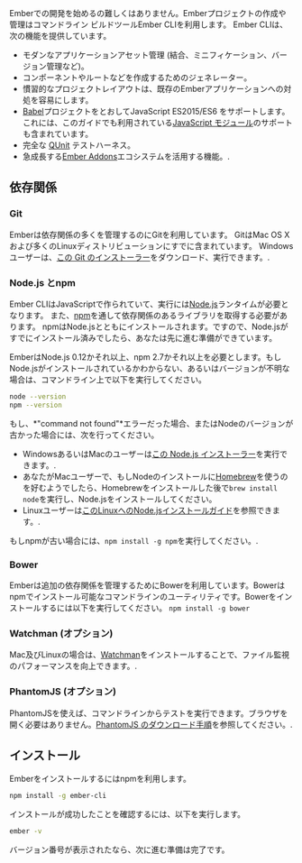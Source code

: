Emberでの開発を始めるの難しくはありません。Emberプロジェクトの作成や管理はコマンドライン ビルドツールEmber CLIを利用します。 Ember CLIは、次の機能を提供しています。

* モダンなアプリケーションアセット管理 (結合、ミニフィケーション、バージョン管理など)。
* コンポーネントやルートなどを作成するためのジェネレーター。
* 慣習的なプロジェクトレイアウトは、既存のEmberアプリケーションへの対処を容易にします。
* [Babel](http://babeljs.io/docs/learn-es2015/)プロジェクトをとおしてJavaScript ES2015/ES6 をサポートします。 これには、このガイドでも利用されている[JavaScript モジュール](http://exploringjs.com/es6/ch_modules.html)のサポートも含まれています。
* 完全な [QUnit](https://qunitjs.com/) テストハーネス。
* 急成長する[Ember Addons](https://emberobserver.com/)エコシステムを活用する機能。.

## 依存関係

### Git

Emberは依存関係の多くを管理するのにGitを利用しています。 GitはMac OS Xおよび多くのLinuxディストリビューションにすでに含まれています。 Windows ユーザーは、[この Git のインストーラー](http://git-scm.com/download/win)をダウンロード、実行できます。.

### Node.js とnpm

Ember CLIはJavaScriptで作られていて、実行には[Node.js](https://nodejs.org/)ランタイムが必要となります。 また、[npm](https://www.npmjs.com/)を通して依存関係のあるライブラリを取得する必要があります。 npmはNode.jsとともにインストールされます。ですので、Node.jsがすでにインストール済みでしたら、あなたは先に進む準備ができています。

EmberはNode.js 0.12かそれ以上、npm 2.7かそれ以上を必要とします。もしNode.jsがインストールされているかわからない、あるいはバージョンが不明な場合は、コマンドライン上で以下を実行してください。

```bash
node --version
npm --version
```

もし、*"command not found"*エラーだった場合、またはNodeのバージョンが古かった場合には、次を行ってください。

* WindowsあるいはMacのユーザーは[この Node.js インストーラー](https://nodejs.org/ja/download/)を実行できます。.
* あなたがMacユーザーで、もしNodeのインストールに[Homebrew](http://brew.sh/)を使うのを好むようでしたら、Homebrewをインストールした後で`brew install node`を実行し、Node.jsをインストールしてください。
* Linuxユーザーは[このLinuxへのNode.jsインストールガイド](https://nodejs.org/en/download/package-manager/)を参照できます。.

もしnpmが古い場合には、`npm install -g npm`を実行してください。.

### Bower

Emberは追加の依存関係を管理するためにBowerを利用しています。Bowerはnpmでインストール可能なコマンドラインのユーティリティです。Bowerをインストールするには以下を実行してください。 ```npm install -g bower```

### Watchman (オプション)

Mac及びLinuxの場合は、[Watchman](https://facebook.github.io/watchman/docs/install.html)をインストールすることで、ファイル監視のパフォーマンスを向上できます。.

### PhantomJS (オプション)

PhantomJSを使えば、コマンドラインからテストを実行できます。ブラウザを開く必要はありません。[PhantomJS のダウンロード手順](http://phantomjs.org/download.html)を参照してください。.

## インストール

Emberをインストールするにはnpmを利用します。

```bash
npm install -g ember-cli
```

インストールが成功したことを確認するには、以下を実行します。

```bash
ember -v
```

バージョン番号が表示されたなら、次に進む準備は完了です。